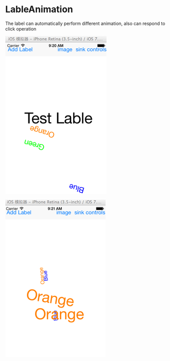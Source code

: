 LableAnimation
==============

The label can automatically perform different animation, also can respond to click operation

![image](https://raw.githubusercontent.com/ddcfcs/LableAnimation/master/1.png)


![image](https://raw.githubusercontent.com/ddcfcs/LableAnimation/master/2.png)
